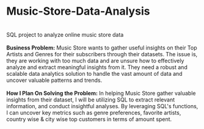# Music-Store-Data-Analysis
<br>
SQL project to analyze online music store data
<br>
<br>
<B>Business Problem:</B> Music Store wants to gather useful insights on their Top Artists and Genres for their subscribers through their datasets. The issue is, they are working with too much data and are unsure how to effectively analyze and extract meaningful insights from it. They need a robust and scalable data analytics solution to handle the vast amount of data and uncover valuable patterns and trends.
<br>
<br>
<B>How I Plan On Solving the Problem:</B> In helping Music Store gather valuable insights from their dataset, I will be utilizing SQL to extract relevant information, and conduct insightful analyses. By leveraging SQL's functions, I can uncover key metrics such as genre preferences, favorite artists, country wise & city wise top customers in terms of amount spent.
